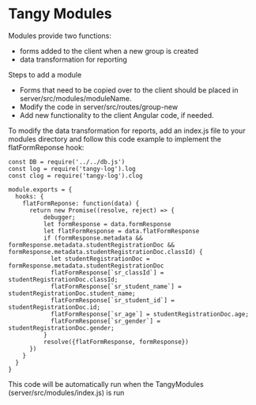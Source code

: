 # Tangy Modules

Modules provide two functions:
 - forms added to the client when a new group is created
 - data transformation for reporting

Steps to add a module
 - Forms that need to be copied over to the client should be placed in server/src/modules/moduleName.
 - Modify the code in server/src/routes/group-new
 - Add new functionality to the client Angular code, if needed.

 To modify the data transformation for reports, add an index.js file to your modules directory and follow this code example
 to implement the flatFormReponse hook:

 ```
 const DB = require('../../db.js')
 const log = require('tangy-log').log
 const clog = require('tangy-log').clog

 module.exports = {
   hooks: {
     flatFormReponse: function(data) {
       return new Promise((resolve, reject) => {
           debugger;
           let formResponse = data.formResponse
           let flatFormResponse = data.flatFormResponse
           if (formResponse.metadata && formResponse.metadata.studentRegistrationDoc && formResponse.metadata.studentRegistrationDoc.classId) {
             let studentRegistrationDoc = formResponse.metadata.studentRegistrationDoc
             flatFormResponse[`sr_classId`] = studentRegistrationDoc.classId;
             flatFormResponse[`sr_student_name`] = studentRegistrationDoc.student_name;
             flatFormResponse[`sr_student_id`] = studentRegistrationDoc.id;
             flatFormResponse[`sr_age`] = studentRegistrationDoc.age;
             flatFormResponse[`sr_gender`] = studentRegistrationDoc.gender;
           }
           resolve({flatFormResponse, formResponse})
       })
     }
   }
 }
 ```

This code will be automatically run when the TangyModules (server/src/modules/index.js) is run
